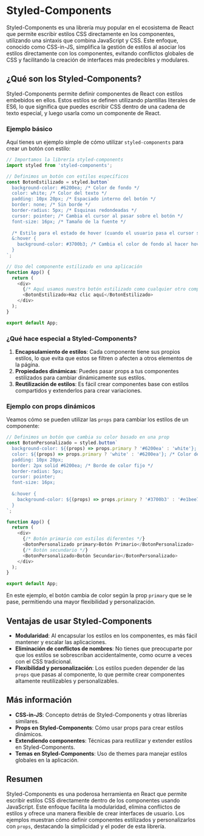 # Styled-Components

Styled-Components es una librería muy popular en el ecosistema de React que permite escribir estilos CSS directamente en los componentes, utilizando una sintaxis que combina JavaScript y CSS. Este enfoque, conocido como CSS-in-JS, simplifica la gestión de estilos al asociar los estilos directamente con los componentes, evitando conflictos globales de CSS y facilitando la creación de interfaces más predecibles y modulares.

## ¿Qué son los Styled-Components?

Styled-Components permite definir componentes de React con estilos embebidos en ellos. Estos estilos se definen utilizando plantillas literales de ES6, lo que significa que puedes escribir CSS dentro de una cadena de texto especial, y luego usarla como un componente de React.

### Ejemplo básico

Aquí tienes un ejemplo simple de cómo utilizar `styled-components` para crear un botón con estilo:

```javascript
// Importamos la librería styled-components
import styled from 'styled-components';

// Definimos un botón con estilos específicos
const BotonEstilizado = styled.button`
  background-color: #6200ea; /* Color de fondo */
  color: white; /* Color del texto */
  padding: 10px 20px; /* Espaciado interno del botón */
  border: none; /* Sin borde */
  border-radius: 5px; /* Esquinas redondeadas */
  cursor: pointer; /* Cambia el cursor al pasar sobre el botón */
  font-size: 16px; /* Tamaño de la fuente */
  
  /* Estilo para el estado de hover (cuando el usuario pasa el cursor sobre el botón) */
  &:hover {
    background-color: #3700b3; /* Cambia el color de fondo al hacer hover */
  }
`;

// Uso del componente estilizado en una aplicación
function App() {
  return (
    <div>
      {/* Aquí usamos nuestro botón estilizado como cualquier otro componente */}
      <BotonEstilizado>Haz clic aquí</BotonEstilizado>
    </div>
  );
}

export default App;
```

### ¿Qué hace especial a Styled-Components?

1. **Encapsulamiento de estilos**: Cada componente tiene sus propios estilos, lo que evita que estos se filtren o afecten a otros elementos de la página.
2. **Propiedades dinámicas**: Puedes pasar props a tus componentes estilizados para cambiar dinámicamente sus estilos.
3. **Reutilización de estilos**: Es fácil crear componentes base con estilos compartidos y extenderlos para crear variaciones.

### Ejemplo con props dinámicos

Veamos cómo se pueden utilizar las `props` para cambiar los estilos de un componente:

```javascript
// Definimos un botón que cambia su color basado en una prop
const BotonPersonalizado = styled.button`
  background-color: ${(props) => props.primary ? '#6200ea' : 'white'}; /* Color de fondo basado en la prop "primary" */
  color: ${(props) => props.primary ? 'white' : '#6200ea'}; /* Color del texto basado en la prop "primary" */
  padding: 10px 20px;
  border: 2px solid #6200ea; /* Borde de color fijo */
  border-radius: 5px;
  cursor: pointer;
  font-size: 16px;
  
  &:hover {
    background-color: ${(props) => props.primary ? '#3700b3' : '#e1bee7'}; /* Cambio de color en hover */
  }
`;

function App() {
  return (
    <div>
      {/* Botón primario con estilos diferentes */}
      <BotonPersonalizado primary>Botón Primario</BotonPersonalizado>
      {/* Botón secundario */}
      <BotonPersonalizado>Botón Secundario</BotonPersonalizado>
    </div>
  );
}

export default App;
```

En este ejemplo, el botón cambia de color según la prop `primary` que se le pase, permitiendo una mayor flexibilidad y personalización.

## Ventajas de usar Styled-Components

- **Modularidad**: Al encapsular los estilos en los componentes, es más fácil mantener y escalar las aplicaciones.
- **Eliminación de conflictos de nombres**: No tienes que preocuparte por que los estilos se sobrescriban accidentalmente, como ocurre a veces con el CSS tradicional.
- **Flexibilidad y personalización**: Los estilos pueden depender de las `props` que pasas al componente, lo que permite crear componentes altamente reutilizables y personalizables.

## Más información

- **CSS-in-JS**: Concepto detrás de Styled-Components y otras librerías similares.
- **Props en Styled-Components**: Cómo usar props para crear estilos dinámicos.
- **Extendiendo componentes**: Técnicas para reutilizar y extender estilos en Styled-Components.
- **Temas en Styled-Components**: Uso de themes para manejar estilos globales en la aplicación.

## Resumen

Styled-Components es una poderosa herramienta en React que permite escribir estilos CSS directamente dentro de los componentes usando JavaScript. Este enfoque facilita la modularidad, elimina conflictos de estilos y ofrece una manera flexible de crear interfaces de usuario. Los ejemplos muestran cómo definir componentes estilizados y personalizarlos con `props`, destacando la simplicidad y el poder de esta librería.